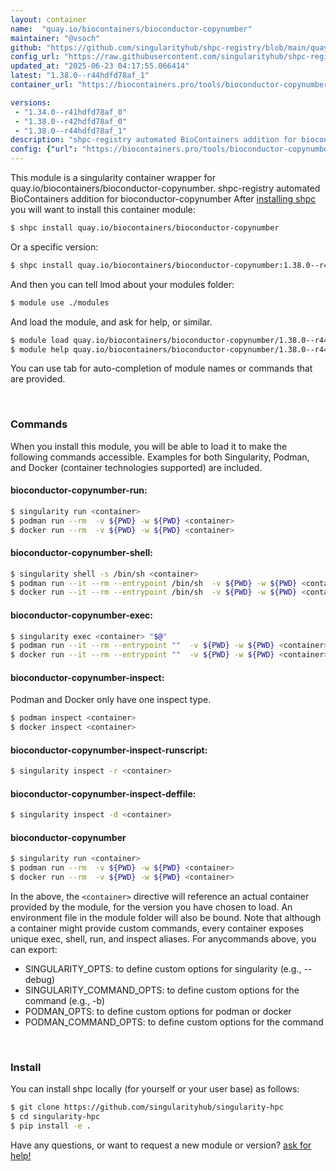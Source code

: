 ```yaml
---
layout: container
name:  "quay.io/biocontainers/bioconductor-copynumber"
maintainer: "@vsoch"
github: "https://github.com/singularityhub/shpc-registry/blob/main/quay.io/biocontainers/bioconductor-copynumber/container.yaml"
config_url: "https://raw.githubusercontent.com/singularityhub/shpc-registry/main/quay.io/biocontainers/bioconductor-copynumber/container.yaml"
updated_at: "2025-06-23 04:17:55.066414"
latest: "1.38.0--r44hdfd78af_1"
container_url: "https://biocontainers.pro/tools/bioconductor-copynumber"

versions:
 - "1.34.0--r41hdfd78af_0"
 - "1.38.0--r42hdfd78af_0"
 - "1.38.0--r44hdfd78af_1"
description: "shpc-registry automated BioContainers addition for bioconductor-copynumber"
config: {"url": "https://biocontainers.pro/tools/bioconductor-copynumber", "maintainer": "@vsoch", "description": "shpc-registry automated BioContainers addition for bioconductor-copynumber", "latest": {"1.38.0--r44hdfd78af_1": "sha256:548e686ddca3cfc21a891a4d3cc039242104a2765821407ad52d859985e8ce7d"}, "tags": {"1.34.0--r41hdfd78af_0": "sha256:90c45c1f7614ae1d90889193736f77f9e1d5db13d7937f7cedce8733ee1bd468", "1.38.0--r42hdfd78af_0": "sha256:7e7081948aeeb68a66236eebb606eeb1c78d39014bcd4c81da495d89b975abbe", "1.38.0--r44hdfd78af_1": "sha256:548e686ddca3cfc21a891a4d3cc039242104a2765821407ad52d859985e8ce7d"}, "docker": "quay.io/biocontainers/bioconductor-copynumber"}
---
```


This module is a singularity container wrapper for quay.io/biocontainers/bioconductor-copynumber.
shpc-registry automated BioContainers addition for bioconductor-copynumber
After [installing shpc](#install) you will want to install this container module:


```bash
$ shpc install quay.io/biocontainers/bioconductor-copynumber
```

Or a specific version:

```bash
$ shpc install quay.io/biocontainers/bioconductor-copynumber:1.38.0--r44hdfd78af_1
```

And then you can tell lmod about your modules folder:

```bash
$ module use ./modules
```

And load the module, and ask for help, or similar.

```bash
$ module load quay.io/biocontainers/bioconductor-copynumber/1.38.0--r44hdfd78af_1
$ module help quay.io/biocontainers/bioconductor-copynumber/1.38.0--r44hdfd78af_1
```

You can use tab for auto-completion of module names or commands that are provided.

<br>

### Commands

When you install this module, you will be able to load it to make the following commands accessible.
Examples for both Singularity, Podman, and Docker (container technologies supported) are included.

#### bioconductor-copynumber-run:

```bash
$ singularity run <container>
$ podman run --rm  -v ${PWD} -w ${PWD} <container>
$ docker run --rm  -v ${PWD} -w ${PWD} <container>
```

#### bioconductor-copynumber-shell:

```bash
$ singularity shell -s /bin/sh <container>
$ podman run --it --rm --entrypoint /bin/sh  -v ${PWD} -w ${PWD} <container>
$ docker run --it --rm --entrypoint /bin/sh  -v ${PWD} -w ${PWD} <container>
```

#### bioconductor-copynumber-exec:

```bash
$ singularity exec <container> "$@"
$ podman run --it --rm --entrypoint ""  -v ${PWD} -w ${PWD} <container> "$@"
$ docker run --it --rm --entrypoint ""  -v ${PWD} -w ${PWD} <container> "$@"
```

#### bioconductor-copynumber-inspect:

Podman and Docker only have one inspect type.

```bash
$ podman inspect <container>
$ docker inspect <container>
```

#### bioconductor-copynumber-inspect-runscript:

```bash
$ singularity inspect -r <container>
```

#### bioconductor-copynumber-inspect-deffile:

```bash
$ singularity inspect -d <container>
```



#### bioconductor-copynumber

```bash
$ singularity run <container>
$ podman run --rm  -v ${PWD} -w ${PWD} <container>
$ docker run --rm  -v ${PWD} -w ${PWD} <container>
```


In the above, the `<container>` directive will reference an actual container provided
by the module, for the version you have chosen to load. An environment file in the
module folder will also be bound. Note that although a container
might provide custom commands, every container exposes unique exec, shell, run, and
inspect aliases. For anycommands above, you can export:

 - SINGULARITY_OPTS: to define custom options for singularity (e.g., --debug)
 - SINGULARITY_COMMAND_OPTS: to define custom options for the command (e.g., -b)
 - PODMAN_OPTS: to define custom options for podman or docker
 - PODMAN_COMMAND_OPTS: to define custom options for the command

<br>

### Install

You can install shpc locally (for yourself or your user base) as follows:

```bash
$ git clone https://github.com/singularityhub/singularity-hpc
$ cd singularity-hpc
$ pip install -e .
```

Have any questions, or want to request a new module or version? [ask for help!](https://github.com/singularityhub/singularity-hpc/issues)